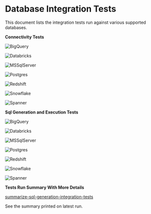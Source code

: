 # Database Integration Tests

This document lists the integration tests run against various supported databases. 

**Connectivity Tests**

![BigQuery](https://github.com/finos/legend-engine/actions/workflows/database-bigquery-integration-test.yml/badge.svg)

![Databricks](https://github.com/finos/legend-engine/actions/workflows/database-databricks-integration-test.yml/badge.svg)

![MSSqlServer](https://github.com/finos/legend-engine/actions/workflows/database-mssqlserver-integration-test.yml/badge.svg)

![Postgres](https://github.com/finos/legend-engine/actions/workflows/database-postgresql-integration-test.yml/badge.svg)

![Redshift](https://github.com/finos/legend-engine/actions/workflows/database-redshift-integration-test.yml/badge.svg)

![Snowflake](https://github.com/finos/legend-engine/actions/workflows/database-snowflake-integration-test.yml/badge.svg)

![Spanner](https://github.com/finos/legend-engine/actions/workflows/database-spanner-integration-test.yml/badge.svg)

**Sql Generation and Execution Tests**

![BigQuery](https://github.com/finos/legend-engine/actions/workflows/database-bigquery-sql-generation-integration-test.yml/badge.svg)

![Databricks](https://github.com/finos/legend-engine/actions/workflows/database-databricks-sql-generation-integration-test.yml/badge.svg)

![MSSqlServer](https://github.com/finos/legend-engine/actions/workflows/database-mssqlserver-sql-generation-integration-test.yml/badge.svg)

![Postgres](https://github.com/finos/legend-engine/actions/workflows/database-postgresql-sql-generation-integration-test.yml/badge.svg)

![Redshift](https://github.com/finos/legend-engine/actions/workflows/database-redshift-sql-generation-integration-test.yml/badge.svg)

![Snowflake](https://github.com/finos/legend-engine/actions/workflows/database-snowflake-sql-generation-integration-test.yml/badge.svg)

![Spanner](https://github.com/finos/legend-engine/actions/workflows/database-spanner-sql-generation-integration-test.yml/badge.svg)

**Tests Run Summary With More Details**

[summarize-sql-generation-integration-tests](https://github.com/finos/legend-engine/actions/workflows/summarize-sql-generation-integration-tests.yml)

See the summary printed on latest run.
